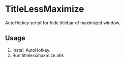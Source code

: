 # TitleLessMaximize

AutoHotkey script for hide titlebar of maximized window.

## Usage

1. Install AutoHotkey.
2. Run titlelessmaxmize.ahk


